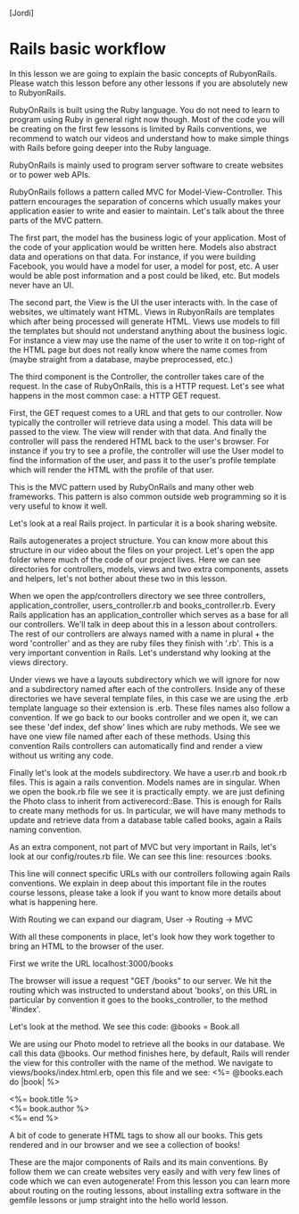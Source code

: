 [Jordi]
# Rails basic workflow

In this lesson we are going to explain the basic concepts of RubyonRails. Please watch this lesson before any other lessons if you are absolutely new to RubyonRails.

RubyOnRails is built using the Ruby language. You do not need to learn to program using Ruby in general right now though. Most of the code you will be creating on the first few lessons is limited by Rails conventions, we recommend to watch our videos and understand how to make simple things with Rails before going deeper into the Ruby language.

RubyOnRails is mainly used to program server software to create websites or to power web APIs. 

RubyOnRails follows a pattern called MVC for Model-View-Controller. This pattern encourages the separation of concerns which usually makes your application easier to write and easier to maintain.
Let's talk about the three parts of the MVC pattern.

The first part, the model has the business logic of your application. Most of the code of your application would be written here. Models also abstract data and operations on that data. For instance, if you were building Facebook, you would have a model for user, a model for post, etc. A user would be able post information and a post could be liked, etc. But models never have an UI. 

The second part, the View is the UI the user interacts with. In the case of websites, we ultimately want HTML. Views in RubyonRails are templates which after being processed will generate HTML. Views use models to fill the templates but should not understand anything about the business logic. For instance a view may use the name of the user to write it on top-right of the HTML page but does not really know where the name comes from (maybe straight from a database, maybe preprocessed, etc.)

The third component is the Controller, the controller takes care of the request. In the case of RubyOnRails, this is a HTTP request. Let's see what happens in the most common case: a HTTP GET request.

First, the GET request comes to a URL and that gets to our controller.
Now typically the controller will retrieve data using a model.
This data will be passed to the view. 
The view will render with that data. 
And finally the controller will pass the rendered HTML back to the user's browser.
For instance if you try to see a profile, the controller will use the User model to find the information of the user, and pass it to the user's profile template which will render the HTML with the profile of that user.

This is the MVC pattern used by RubyOnRails and many other web frameworks. This pattern is also common outside web programming so it is very useful to know it well.

Let's look at a real Rails project. In particular it is a book sharing website.

Rails autogenerates a project structure. You can know more about this structure in our video about the files on your project. 
Let's open the app folder where much of the code of our project lives. Here we can see directories for controllers, models, views and two extra components, assets and helpers, let's not bother about these two in this lesson.

When we open the app/controllers directory we see three controllers, application_controller, users_controller.rb and books_controller.rb. Every Rails application has an application_controller which serves as a base for all our controllers. We'll talk in deep about this in a lesson about controllers.
The rest of our controllers are always named with a name in plural + the word 'controller' and as they are ruby files they finish with '.rb'. This is a very important convention in Rails. Let's understand why looking at the views directory.

Under views we have a layouts subdirectory which we will ignore for now and a subdirectory named after each of the controllers. 
Inside any of these directories we have several template files, in this case we are using the .erb template language so their extension is .erb. These files names also follow a convention. If we go back to our books controller and we open it, we can see these 'def index, def show' lines which are ruby methods. We see we have one view file named after each of these methods. Using this convention Rails controllers can automatically find and render a view without us writing any code. 

Finally let's look at the models subdirectory. We have a user.rb and book.rb files. This is again a rails convention. Models names are in singular. When we open the book.rb file we see it is practically empty. we are just defining the Photo class to inherit from activerecord::Base. This is enough for Rails to create many methods for us. In particular, we will have many methods to update and retrieve data from a database table called books, again a Rails naming convention.


As an extra component, not part of MVC but very important in Rails, let's look at our config/routes.rb file. We can see this line:
resources :books.

This line will connect specific URLs with our controllers following again Rails conventions. We explain in deep about this important file in the routes course lessons, please take a look if you want to know more details about what is happening here.

With Routing we can expand our diagram, User -> Routing -> MVC

With all these components in place, let's look how they work together to bring an HTML to the browser of the user.

First we write the URL
localhost:3000/books

The browser will issue a request "GET /books" to our server.
We hit the routing which was instructed to understand about 'books', on this URL in particular by convention it goes to the books_controller, to the method '#index'.

Let's look at the method. We see this code:
@books = Book.all

We are using our Photo model to retrieve all the books in our database. We call this data @books.  Our method finishes here, by default, Rails will render the view for this controller with the name of the method.
We navigate to views/books/index.html.erb, open this file and we see:
<%= @books.each do |book| %>
  <div> <%= book.title %> </div>
  <div> <%= book.author %> </div>
<%= end %>

A bit of code to generate HTML tags to show all our books. This gets rendered and in our browser and we see a collection of books!

These are the major components of Rails and its main conventions. By follow them we can create websites very easily and with very few lines of code which we can even autogenerate!
From this lesson you can learn more about routing on the routing lessons, about installing extra software in the gemfile lessons or jump straight into the hello world lesson.






